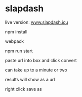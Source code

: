 # slapdash

live version: www.slapdash.icu

npm install

webpack

npm run start

paste url into box and click convert

can take up to a minute or two

results will show as a url

right click save as
